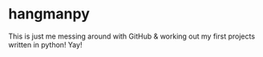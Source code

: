 # hangmanpy

This is just me messing around with GitHub & working out my first projects written in python! Yay!
